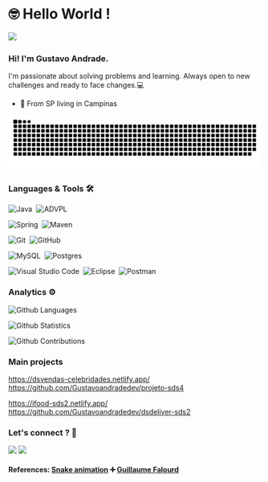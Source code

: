 <h1>🤓 Hello World ! </h1>

![](http://estruyf-github.azurewebsites.net/api/VisitorHit?user=Gustavobjj&repo=Gustavobjj&countColorcountColor)

### Hi! I'm Gustavo Andrade.
I'm passionate about solving problems and learning. Always open to new challenges and ready to face changes.💻

- 📍 From SP living in Campinas


![Snake animation](https://raw.githubusercontent.com/Platane/snk/output/github-contribution-grid-snake.svg)

### Languages & Tools 🛠

![Java](https://img.shields.io/badge/-Java-05122A?style=flat&logo=Java&logoColor=white)&nbsp;
![ADVPL](https://img.shields.io/badge/-ADVPL-brightgreen)&nbsp;

![Spring](https://img.shields.io/badge/-Spring-05122A?style=flat&logo=spring&logoColor=white)&nbsp;
![Maven](https://img.shields.io/badge/-Maven-05122A?style=flat&logo=apache-maven&logoColor=white)&nbsp;

![Git](https://img.shields.io/badge/-Git-05122A?style=flat&logo=git)&nbsp;
![GitHub](https://img.shields.io/badge/-GitHub-05122A?style=flat&logo=github)&nbsp;

![MySQL](https://img.shields.io/badge/-MySQL-05122A?style=flat&logo=mysql&logoColor=white)&nbsp;
![Postgres](https://img.shields.io/badge/-Postgres-05122A?style=flat&logo=postgresql)&nbsp;

![Visual Studio Code](https://img.shields.io/badge/-Visual%20Studio%20Code-05122A?style=flat&logo=visual-studio-code&logoColor=007ACC)&nbsp;
![Eclipse](https://img.shields.io/badge/-Eclipse-05122A?style=flat&logo=eclipse&logoColor=007ACC)&nbsp;
![Postman](https://img.shields.io/badge/-Postman-05122A?style=flat&logo=postman)&nbsp;

### Analytics ⚙️

![Github Languages](https://github-readme-stats.vercel.app/api/top-langs/?username=Gustavoandradedev&layout=compact&count_private=true)

![Github Statistics](https://github-readme-stats.vercel.app/api/?username=Gustavoandradedev&count_private=true&show_icons=true)

![Github Contributions](https://github-readme-streak-stats.herokuapp.com/?user=Gustavoandradedev&hide_border=true)

### Main projects
https://dsvendas-celebridades.netlify.app/ <br/>
https://github.com/Gustavoandradedev/projeto-sds4

https://ifood-sds2.netlify.app/ <br/>
https://github.com/Gustavoandradedev/dsdeliver-sds2

### Let's connect ? 🤝

<p align="left">
	<a href="https://www.linkedin.com/in/gustavo-nascimento-andrade-5504aa201/"><img src="https://img.shields.io/badge/-gustavoandrade-0077B5?style=flat&logo=Linkedin&logoColor=white"/></a>
	<a href="https://www.instagram.com/gustavojiu/"><img src="https://img.shields.io/badge/-Instagram-C13584?style=flat&labelColor=C13584&logo=instagram&logoColor=white&link"/></a>
<p/>  

#### References: [Snake animation](https://github.com/Platane/snk) ➕ [Guillaume Falourd](https://dev.to/guifalourd/step-by-step-to-create-a-readme-for-your-github-profile-1i0g)
